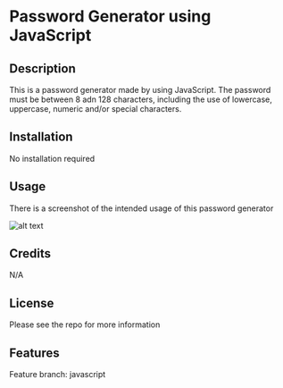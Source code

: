 # Password Generator using JavaScript

## Description

This is a password generator made by using JavaScript. The password must be between 8 adn 128 characters, including the use of lowercase, uppercase, numeric and/or special characters.


## Installation

No installation required

## Usage

There is a screenshot of the intended usage of this password generator

![alt text](assets/images/screenshot.png)

## Credits

N/A

## License

Please see the repo for more information

## Features

Feature branch: javascript

